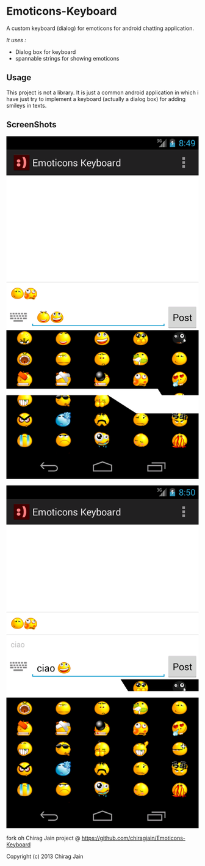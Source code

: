 Emoticons-Keyboard
==================

A custom keyboard (dialog) for emoticons for android chatting application.

*It uses :*
- Dialog box for keyboard
- spannable strings for showing emoticons

Usage
-----
This project is not a library. It is just a common android application in which i have just try to implement a keyboard (actually a dialog box) for adding smileys in texts.


ScreenShots
-----------

![Screenshot 1](/s1.png "")


![Screenshot 2](/s2.png "")

fork oh Chirag Jain project @ https://github.com/chiragjain/Emoticons-Keyboard

Copyright (c) 2013 Chirag Jain

